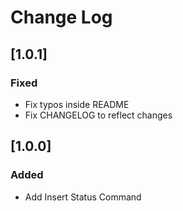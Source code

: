 # Change Log

## [1.0.1]

### Fixed

- Fix typos inside README
- Fix CHANGELOG to reflect changes

## [1.0.0]

### Added

- Add Insert Status Command
